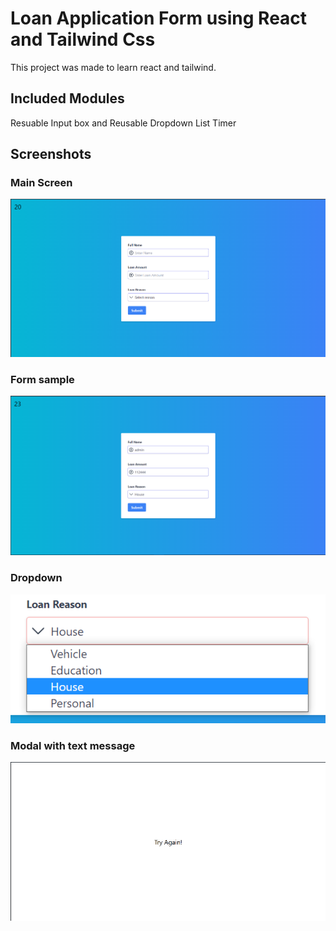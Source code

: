 # Loan Application Form using React and Tailwind Css

This project was made to learn react and tailwind.

## Included Modules

Resuable Input box and Reusable Dropdown List
Timer

## Screenshots
### Main Screen
![Main Screen](./screenshots/1.png/?raw=true)
### Form sample
![Filled Form](./screenshots/2.png/?raw=true)
### Dropdown
![Dropdown](./screenshots/4.png/?raw=true)
### Modal with text message
![Modal Screen](./screenshots/3.png/?raw=true)
